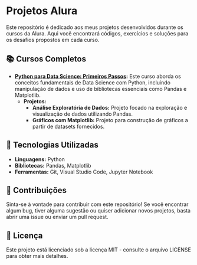 # Projetos Alura 

Este repositório é dedicado aos meus projetos desenvolvidos durante os cursos da Alura. Aqui você encontrará códigos, exercícios e soluções para os desafios propostos em cada curso.

## 📚 Cursos Completos

* **[Python para Data Science: Primeiros Passos](https://cursos.alura.com.br/course/python-data-science-primeiros-passos):** Este curso aborda os conceitos fundamentais de Data Science com Python, incluindo manipulação de dados e uso de bibliotecas essenciais como Pandas e Matplotlib.
    * **Projetos:**
        * **Análise Exploratória de Dados:** Projeto focado na exploração e visualização de dados utilizando Pandas.
        * **Gráficos com Matplotlib:** Projeto para construção de gráficos a partir de datasets fornecidos.

## 🚀 Tecnologias Utilizadas

* **Linguagens:** Python
* **Bibliotecas:** Pandas, Matplotlib
* **Ferramentas:** Git, Visual Studio Code, Jupyter Notebook

## 🤝 Contribuições

Sinta-se à vontade para contribuir com este repositório! Se você encontrar algum bug, tiver alguma sugestão ou quiser adicionar novos projetos, basta abrir uma issue ou enviar um pull request.

## 📜 Licença

Este projeto está licenciado sob a licença MIT - consulte o arquivo LICENSE para obter mais detalhes.
